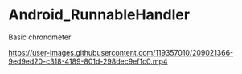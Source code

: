 # Android_RunnableHandler
Basic chronometer



https://user-images.githubusercontent.com/119357010/209021366-9ed9ed20-c318-4189-801d-298dec9ef1c0.mp4

